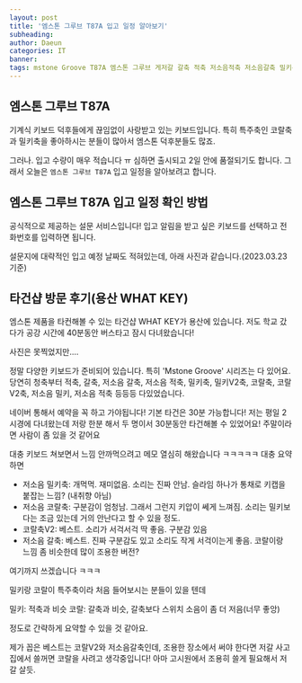```yaml
---
layout: post
title: '엠스톤 그루브 T87A 입고 일정 알아보기'
subheading:
author: Daeun
categories: IT
banner:
tags: mstone Groove T87A 엠스톤 그루브 게저갈 갈축 적축 저소음적축 저소음갈축 밀키축 코랄축 저소음밀키 저소음코랄 다크시티 라이트MA 블랙옐로우 블루블랙 퍼플러 클라리온S
---
```


## 엠스톤 그루브 T87A
기계식 키보드 덕후들에게 끊임없이 사랑받고 있는 키보드입니다. 특히 특주축인 코랄축과 밀키축을 좋아하시는 분들이 많아서 엠스톤 덕후분들도 많죠.

그러나. 입고 수량이 매우 적습니다 ㅠ 
심하면 출시되고 2일 안에 품절되기도 합니다. 그래서 오늘은 `엠스톤 그루브 T87A` 입고 일정을 알아보려고 합니다.

## 엠스톤 그루브 T87A 입고 일정 확인 방법
공식적으로 제공하는 설문 서비스입니다! 입고 알림을 받고 싶은 키보드를 선택하고 전화번호를 입력하면 됩니다.

설문지에 대략적인 입고 예정 날짜도 적혀있는데, 아래 사진과 같습니다.(2023.03.23 기준)

## 타건샵 방문 후기(용산 WHAT KEY)
엠스톤 제품을 타컨해볼 수 있는 타건샵 WHAT KEY가 용산에 있습니다. 저도 학교 갔다가 공강 시간에 40분동안 버스타고 잠시 다녀왔습니다!

사진은 못찍었지만....

정말 다양한 키보드가 준비되어 있습니다. 특히 'Mstone Groove' 시리즈는 다 있어요. 당연히 청축부터 적축, 갈축, 저소음 갈축, 저소음 적축, 밀키축, 밀키V2축, 코랄축, 코랄V2축, 저소음 밀키, 저소음 적축 등등등 다있었습니다. 

네이버 통해서 예약을 꼭 하고 가야됩니다! 기본 타건은 30분 가능합니다! 저는 평일 2시경에 다녀왔는데 저랑 한분 해서 두 명이서 30분동안 타건해볼 수 있었어요! 주말이라면 사람이 좀 있을 것 같어요 

대충 키보드 쳐보면서 느낌 안까먹으려고 메모 열심히 해왔습니다 ㅋㅋㅋㅋㅋ 대충 요약하면

- 저소음 밀키축: 개먹먹. 재미없음. 소리는 진짜 안남. 슬라임 하나가 통채로 키캡을 붙잡는 느낌? (내취향 아님)
- 저소음 코랄축: 구분감이 엄청남. 그래서 그런지 키압이 쎄게 느껴짐. 소리는 밀키보다는 조금 있는데 거의 안난다고 할 수 있을 정도. 
- 코랄축V2: 베스트. 소리가 서걱서걱 딱 좋음. 구분감 있음
- 저소음 갈축: 베스트. 진짜 구분감도 있고 소리도 작게 서걱이는게 좋음. 코랄이랑 느낌 좀 비슷한데 많이 조용한 버전?

여기까지 쓰겠습니다 ㅋㅋㅋ

밀키랑 코랄이 특주축이라 처음 들어보시는 분들이 있을 텐데

밀키: 적축과 비슷
코랄: 갈축과 비슷, 갈축보다 스위치 소음이 좀 더 저음(너무 좋앙)

정도로 간략하게 요약할 수 있을 것 같아요.

제가 꼽은 베스트는 코랄V2와 저소음갈축인데, 조용한 장소에서 써야 한다면 저갈 사고 집에서 쓸꺼면 코랄을 사려고 생각중입니다! 아마 고시원에서 조용히 쓸게 필요해서 저갈 살듯.
